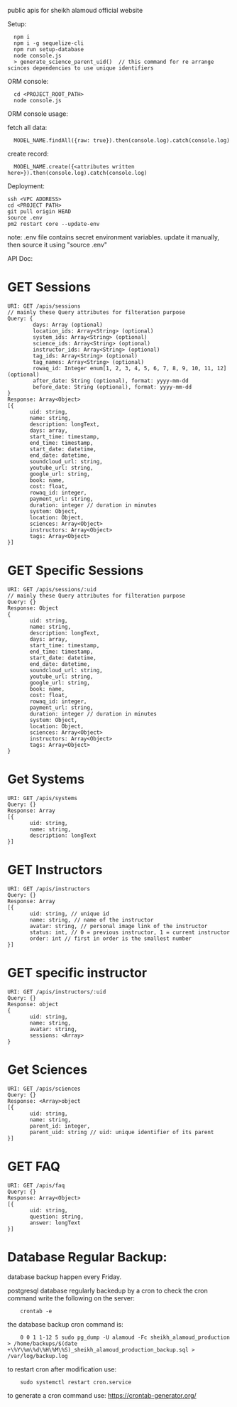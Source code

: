 public apis for sheikh alamoud official website

Setup:

      npm i
      npm i -g sequelize-cli
      npm run setup-database
      node console.js
      > generate_science_parent_uid()  // this command for re arrange scinces dependencies to use unique identifiers

ORM console:

      cd <PROJECT_ROOT_PATH>
      node console.js

ORM console usage:

  fetch all data:

      MODEL_NAME.findAll({raw: true}).then(console.log).catch(console.log)

  create record:

      MODEL_NAME.create({<attributes written here>}).then(console.log).catch(console.log)


Deployment:

    ssh <VPC ADDRESS>
    cd <PROJECT PATH>
    git pull origin HEAD
    source .env
    pm2 restart core --update-env

note: .env file contains secret environment variables. update it manually, then source it using "source .env"

API Doc:

# GET Sessions

```
URI: GET /apis/sessions
// mainly these Query attributes for filteration purpose
Query: {
        days: Array (optional)
        location_ids: Array<String> (optional)
        system_ids: Array<String> (optional)
        science_ids: Array<String> (optional)
        instructor_ids: Array<String> (optional)
        tag_ids: Array<String> (optional)
        tag_names: Array<String> (optional)
        rowaq_id: Integer enum[1, 2, 3, 4, 5, 6, 7, 8, 9, 10, 11, 12] (optional)
        after_date: String (optional), format: yyyy-mm-dd
        before_date: String (optional), format: yyyy-mm-dd
}
Response: Array<Object>
[{
       uid: string,
       name: string,
       description: longText,
       days: array,
       start_time: timestamp,
       end_time: timestamp,
       start_date: datetime,
       end_date: datetime,
       soundcloud_url: string,
       youtube_url: string,
       google_url: string,
       book: name,
       cost: float,
       rowaq_id: integer,
       payment_url: string,
       duration: integer // duration in minutes
       system: Object,
       location: Object,
       sciences: Array<Object>
       instructors: Array<Object>
       tags: Array<Object>
}]
```

# GET Specific Sessions

```
URI: GET /apis/sessions/:uid
// mainly these Query attributes for filteration purpose
Query: {}
Response: Object
{
       uid: string,
       name: string,
       description: longText,
       days: array,
       start_time: timestamp,
       end_time: timestamp,
       start_date: datetime,
       end_date: datetime,
       soundcloud_url: string,
       youtube_url: string,
       google_url: string,
       book: name,
       cost: float,
       rowaq_id: integer,
       payment_url: string,
       duration: integer // duration in minutes
       system: Object,
       location: Object,
       sciences: Array<Object>
       instructors: Array<Object>
       tags: Array<Object>
}
```

# Get Systems

```
URI: GET /apis/systems
Query: {}
Response: Array
[{
       uid: string,
       name: string,
       description: longText
}]
```

# GET Instructors

```
URI: GET /apis/instructors
Query: {}
Response: Array
[{
       uid: string, // unique id
       name: string, // name of the instructor
       avatar: string, // personal image link of the instructor
       status: int, // 0 = previous instructor, 1 = current instructor
       order: int // first in order is the smallest number
}]
```
# GET specific instructor

```
URI: GET /apis/instructors/:uid
Query: {}
Response: object
{
       uid: string,
       name: string,
       avatar: string,
       sessions: <Array>
}
```

# Get Sciences

```
URI: GET /apis/sciences
Query: {}
Response: <Array>object
[{
       uid: string,
       name: string,
       parent_id: integer,
       parent_uid: string // uid: unique identifier of its parent
}]
```
# GET FAQ

```
URI: GET /apis/faq
Query: {}
Response: Array<Object>
[{
       uid: string,
       question: string,
       answer: longText
}]
```

# Database Regular Backup:

database backup happen every Friday.

postgresql database regularly backedup by a cron
to check the cron command write the following on the server:

        crontab -e

the database backup cron command is:

        0 0 1 1-12 5 sudo pg_dump -U alamoud -Fc sheikh_alamoud_production > /home/backups/$(date +\%Y\%m\%d\%H\%M\%S)_sheikh_alamoud_production_backup.sql > /var/log/backup.log

to restart cron after modification use:

        sudo systemctl restart cron.service

to generate a cron command use: https://crontab-generator.org/
